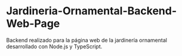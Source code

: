# Jardineria-Ornamental-Backend-Web-Page
Backend realizado para la página web de la jardinería ornamental desarrollado con Node.js y TypeScript. 
